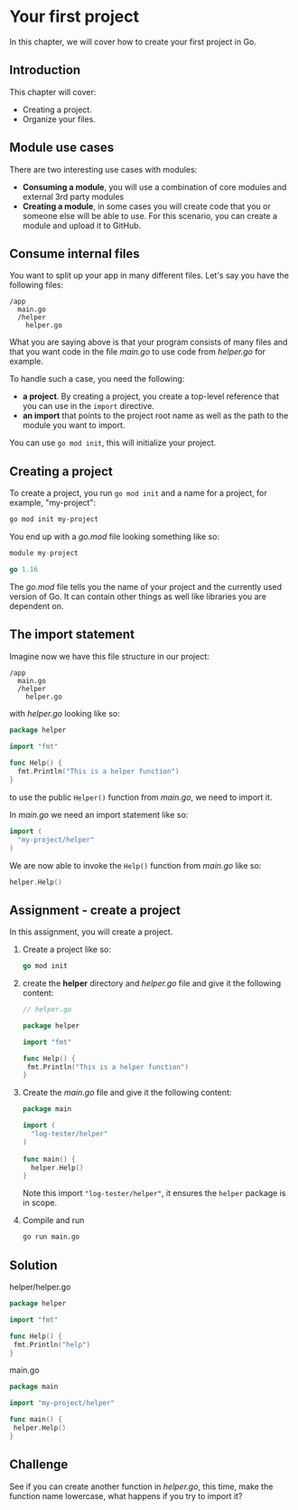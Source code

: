 # Your first project

In this chapter, we will cover how to create your first project in Go.

## Introduction

This chapter will cover:

- Creating a project.
- Organize your files.

## Module use cases

There are two interesting use cases with modules:

- **Consuming a module**, you will use a combination of core modules and external 3rd party modules
- **Creating a module**, in some cases you will create code that you or someone else will be able to use. For this scenario, you can create a module and upload it to GitHub.

## Consume internal files

You want to split up your app in many different files. Let's say you have the following files:

```output
/app
  main.go
  /helper
    helper.go 
```

What you are saying above is that your program consists of many files and that you want code in the file *main.go* to use code from *helper.go* for example.

To handle such a case, you need the following:

- **a project**. By creating a project, you create a top-level reference that you can use in the `import` directive.
- **an import** that points to the project root name as well as the path to the module you want to import.

You can use `go mod init`, this will initialize your project.

## Creating a project

To create a project, you run `go mod init` and a name for a project, for example, "my-project":

   ```bash
   go mod init my-project
   ```

   You end up with a *go.mod* file looking something like so:

   ```go
   module my-project

   go 1.16
   ```

   The *go.mod* file tells you the name of your project and the currently used version of Go. It can contain other things as well like libraries you are dependent on.

## The import statement

Imagine now we have this file structure in our project:

```output
/app
  main.go
  /helper
    helper.go 
```

with *helper.go* looking like so:

```go
package helper
    
import "fmt"

func Help() {
  fmt.Println("This is a helper function")
}
```

to use the public `Helper()` function from *main.go*, we need to import it.

In *main.go* we need an import statement like so:

```go
import (
  "my-project/helper"
)
```

We are now able to invoke the `Help()` function from *main.go* like so:

```go
helper.Help()
```

## Assignment - create a project

In this assignment, you will create a project.

1. Create a project like so:

    ```go
    go mod init
    ```

1. create the **helper** directory and *helper.go* file and give it the following content:

    ```go
    // helper.go
    
    package helper
    
    import "fmt"
    
    func Help() {
     fmt.Println("This is a helper function")
    }
    ```

1. Create the *main.go* file and give it the following content:

   ```go
   package main

   import (
     "log-tester/helper"
   )
    
   func main() {
     helper.Help()
   }
   ```

   Note this import `"log-tester/helper"`, it ensures the `helper` package is in scope.

1. Compile and run

   ```bash
   go run main.go
   ```

## Solution

helper/helper.go

```go
package helper

import "fmt"

func Help() {
 fmt.Println("help")
}
```

main.go

```go
package main

import "my-project/helper"

func main() {
 helper.Help()
}
```

## Challenge

See if you can create another function in *helper.go*, this time, make the function name lowercase, what happens if you try to import it?
